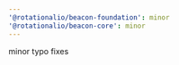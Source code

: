 ```yaml
---
'@rotationalio/beacon-foundation': minor
'@rotationalio/beacon-core': minor
---
```


minor typo fixes
